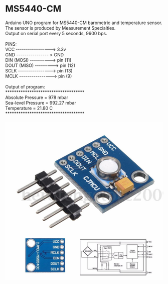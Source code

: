 # MS5440-CM
Arduino UNO program for MS5440-CM barometric and temperature sensor.<br>
The sensor is produced by Measurement Specialties.<br>
Output on serial port every 5 seconds, 9600 bps.<br>
<br>
PINS:
<br>
VCC -----------------> 3.3v<br>
GND ---------------- > GND<br>
DIN (MOSI) ----------> pin (11)<br>
DOUT (MISO) ---------> pin (12)<br>
SCLK ----------------> pin (13)<br>
MCLK ----------------> pin (9)<br>
<br>
Output of program:<br>
************************************<br>
Absolute Pressure =    978 mbar<br>
Sea-level Pressure =    992.27 mbar<br>
Temperature = 21.80 C<br>
************************************<br>
<br>
![alt tag](https://github.com/HyperDevil/MS5440-CM/blob/master/sensor.jpg?raw=true)
